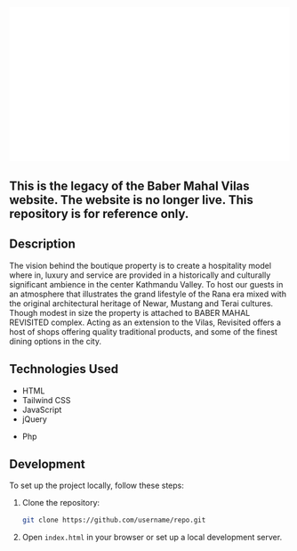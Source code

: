 ![Baber Mahal Vilas](./img/logo.svg)

## This is the legacy of the Baber Mahal Vilas website. The website is no longer live. This repository is for reference only.

## Description

The vision behind the boutique property is to create a hospitality model where in, luxury and service are provided in a historically and culturally significant ambience in the center Kathmandu Valley. To host our guests in an atmosphere that illustrates the grand lifestyle of the Rana era mixed with the original architectural heritage of Newar, Mustang and Terai cultures. Though modest in size the property is attached to BABER MAHAL REVISITED complex. Acting as an extension to the Vilas, Revisited offers a host of shops offering quality traditional products, and some of the finest dining options in the city.

## Technologies Used

- HTML
- Tailwind CSS
- JavaScript
- jQuery
<!-- - AOS Library (Animation on Scroll) -->
- Php

## Development

To set up the project locally, follow these steps:

1. Clone the repository:

   ```bash
   git clone https://github.com/username/repo.git

2. Open `index.html` in your browser or set up a local development server.


<!-- ## Credits
- Author: Longtail e-media -->
